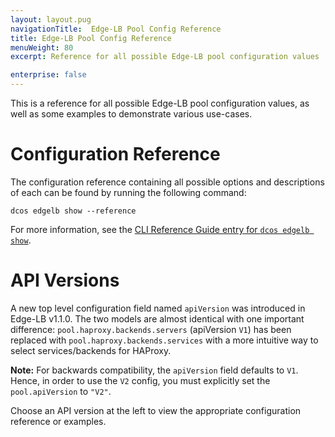 ```yaml
---
layout: layout.pug
navigationTitle:  Edge-LB Pool Config Reference
title: Edge-LB Pool Config Reference
menuWeight: 80
excerpt: Reference for all possible Edge-LB pool configuration values

enterprise: false
---
```


This is a reference for all possible Edge-LB pool configuration values, as well as some examples to demonstrate various use-cases.

# Configuration Reference

The configuration reference containing all possible options and descriptions of each can be found by running the following command:

```
dcos edgelb show --reference
```

For more information, see the [CLI Reference Guide entry for `dcos edgelb show`](/1.1/cli-reference/dcos-edgelb-show/).

# API Versions

A new top level configuration field named `apiVersion` was introduced in Edge-LB v1.1.0. The two models are almost identical with one important difference: `pool.haproxy.backends.servers` (apiVersion `V1`) has been replaced with `pool.haproxy.backends.services` with a more intuitive way to select services/backends for HAProxy.

**Note:** For backwards compatibility, the `apiVersion` field defaults to `V1`. Hence, in order to use the `V2` config, you must explicitly set the `pool.apiVersion` to `"V2"`.

Choose an API version at the left to view the appropriate configuration reference or examples.
